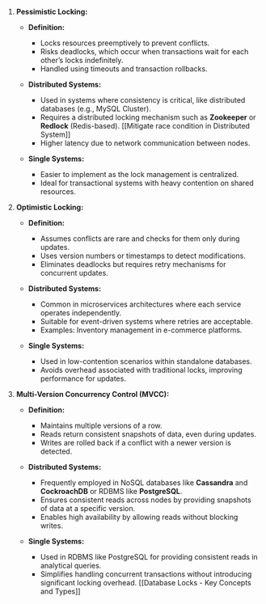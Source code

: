 1. **Pessimistic Locking:**
    - **Definition:**
        - Locks resources preemptively to prevent conflicts.
        - Risks deadlocks, which occur when transactions wait for each other’s locks indefinitely.
        - Handled using timeouts and transaction rollbacks.
    
    - **Distributed Systems:**    
        - Used in systems where consistency is critical, like distributed databases (e.g., MySQL Cluster).
        - Requires a distributed locking mechanism such as **Zookeeper** or **Redlock** (Redis-based). [[Mitigate race condition in Distributed System]]
        - Higher latency due to network communication between nodes.
            
    - **Single Systems:**
        - Easier to implement as the lock management is centralized.
        - Ideal for transactional systems with heavy contention on shared resources.
            
2. **Optimistic Locking:**
    - **Definition:**
        - Assumes conflicts are rare and checks for them only during updates.
        - Uses version numbers or timestamps to detect modifications.
        - Eliminates deadlocks but requires retry mechanisms for concurrent updates.
            
    - **Distributed Systems:**
        - Common in microservices architectures where each service operates independently.
        - Suitable for event-driven systems where retries are acceptable.
        - Examples: Inventory management in e-commerce platforms.
            
    - **Single Systems:**
        - Used in low-contention scenarios within standalone databases.
        - Avoids overhead associated with traditional locks, improving performance for updates.
            
3. **Multi-Version Concurrency Control (MVCC):**
    
    - **Definition:**
        - Maintains multiple versions of a row.
        - Reads return consistent snapshots of data, even during updates.
        - Writes are rolled back if a conflict with a newer version is detected.
            
    - **Distributed Systems:**
        - Frequently employed in NoSQL databases like **Cassandra** and **CockroachDB** or RDBMS like **PostgreSQL**.
        - Ensures consistent reads across nodes by providing snapshots of data at a specific version.
        - Enables high availability by allowing reads without blocking writes.
            
    - **Single Systems:**
        - Used in RDBMS like PostgreSQL for providing consistent reads in analytical queries.
        - Simplifies handling concurrent transactions without introducing significant locking overhead.
[[Database Locks - Key Concepts and Types]]
